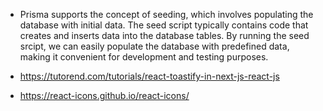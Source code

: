 - Prisma supports the concept of seeding, which involves populating the database with initial data. The seed script typically contains code that creates and inserts data into the database tables. By running the seed srcipt, we can easily populate the database with predefined data, making it convenient for development and testing purposes.


- https://tutorend.com/tutorials/react-toastify-in-next-js-react-js

- https://react-icons.github.io/react-icons/
